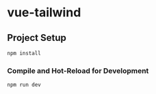 # vue-tailwind

## Project Setup

```sh
npm install
```

### Compile and Hot-Reload for Development

```sh
npm run dev
```